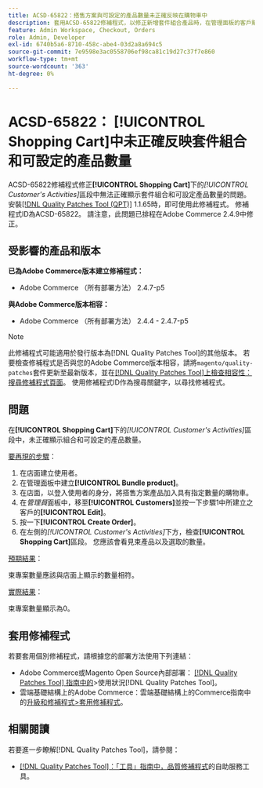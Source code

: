 ```yaml
---
title: ACSD-65822：搭售方案與可設定的產品數量未正確反映在購物車中
description: 套用ACSD-65822修補程式，以修正新增套件組合產品時，在管理面板的客戶購物車區段中，數量顯示為0的Adobe Commerce問題。
feature: Admin Workspace, Checkout, Orders
role: Admin, Developer
exl-id: 6740b5a6-8710-458c-abe4-03d2a8a694c5
source-git-commit: 7e9598e3ac0558706ef98ca81c19d27c37f7e860
workflow-type: tm+mt
source-wordcount: '363'
ht-degree: 0%

---
```


# ACSD-65822： [!UICONTROL Shopping Cart]中未正確反映套件組合和可設定的產品數量

ACSD-65822修補程式修正&#x200B;**[!UICONTROL Shopping Cart]**&#x200B;下的&#x200B;*[!UICONTROL Customer's Activities]*&#x200B;區段中無法正確顯示套件組合和可設定產品數量的問題。 安裝[[!DNL Quality Patches Tool (QPT)]](/help/tools/quality-patches-tool/quality-patches-tool-to-self-serve-quality-patches.md) 1.1.65時，即可使用此修補程式。 修補程式ID為ACSD-65822。 請注意，此問題已排程在Adobe Commerce 2.4.9中修正。

## 受影響的產品和版本

**已為Adobe Commerce版本建立修補程式：**

* Adobe Commerce （所有部署方法） 2.4.7-p5

**與Adobe Commerce版本相容：**

* Adobe Commerce （所有部署方法） 2.4.4 - 2.4.7-p5

>[!NOTE]
>
>此修補程式可能適用於發行版本為[!DNL Quality Patches Tool]的其他版本。 若要檢查修補程式是否與您的Adobe Commerce版本相容，請將`magento/quality-patches`套件更新至最新版本，並在[[!DNL Quality Patches Tool]上檢查相容性：搜尋修補程式頁面](https://experienceleague.adobe.com/tools/commerce-quality-patches/index.html?lang=zh-Hant)。 使用修補程式ID作為搜尋關鍵字，以尋找修補程式。

## 問題

在&#x200B;**[!UICONTROL Shopping Cart]**&#x200B;下的&#x200B;*[!UICONTROL Customer's Activities]*&#x200B;區段中，未正確顯示組合和可設定的產品數量。

<u>要再現的步驟</u>：

1. 在店面建立使用者。
2. 在管理面板中建立&#x200B;**[!UICONTROL Bundle product]**。
3. 在店面，以登入使用者的身分，將搭售方案產品加入具有指定數量的購物車。
4. 在&#x200B;*管理員*&#x200B;面板中，移至&#x200B;**[!UICONTROL Customers]**&#x200B;並按一下步驟1中所建立之客戶的&#x200B;**[!UICONTROL Edit]**。
5. 按一下&#x200B;**[!UICONTROL Create Order]**。
6. 在左側的&#x200B;*[!UICONTROL Customer's Activities]*&#x200B;下方，檢查&#x200B;**[!UICONTROL Shopping Cart]**&#x200B;區段。 您應該會看見束產品以及選取的數量。

<u>預期結果</u>：

束專案數量應該與店面上顯示的數量相符。

<u>實際結果</u>：

束專案數量顯示為0。

## 套用修補程式

若要套用個別修補程式，請根據您的部署方法使用下列連結：

* Adobe Commerce或Magento Open Source內部部署： [[!DNL Quality Patches Tool] 指南中的](/help/tools/quality-patches-tool/usage.md)>使用狀況[!DNL Quality Patches Tool]。
* 雲端基礎結構上的Adobe Commerce：雲端基礎結構上的Commerce指南中的[升級和修補程式>套用修補程式](https://experienceleague.adobe.com/docs/commerce-cloud-service/user-guide/develop/upgrade/apply-patches.html?lang=zh-Hant)。

## 相關閱讀

若要進一步瞭解[!DNL Quality Patches Tool]，請參閱：

* [[!DNL Quality Patches Tool]：「工具」指南中，品質修補程式](/help/tools/quality-patches-tool/quality-patches-tool-to-self-serve-quality-patches.md)的自助服務工具。
